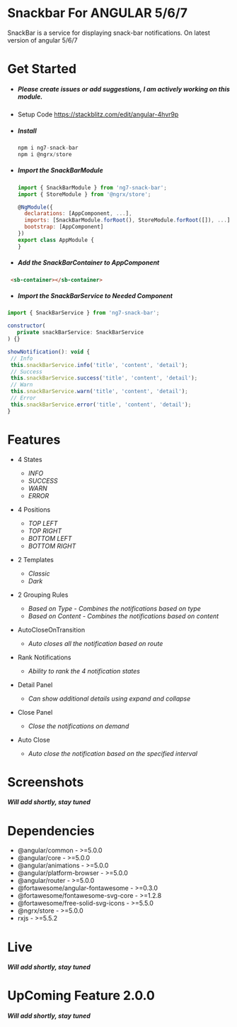 # Snackbar For ANGULAR 5/6/7
 SnackBar is a service for displaying snack-bar notifications. On latest version of angular 5/6/7

# Get Started

   * ##### Please create issues or add suggestions, I am actively working on this module.
   
   * Setup Code https://stackblitz.com/edit/angular-4hvr9p

   * ##### Install
     ```js
     npm i ng7-snack-bar
     npm i @ngrx/store
     ```

   * ##### Import the **SnackBarModule**
     ```js
     import { SnackBarModule } from 'ng7-snack-bar';
     import { StoreModule } from '@ngrx/store';

     @NgModule({
       declarations: [AppComponent, ...],
       imports: [SnackBarModule.forRoot(), StoreModule.forRoot([]), ...],
       bootstrap: [AppComponent]
     })
     export class AppModule {
     }
     ```
   * ##### Add the **SnackBarContainer to AppComponent**
   ```html
    <sb-container></sb-container>
   ```

   * ##### Import the **SnackBarService to Needed Component**
   ```js
   import { SnackBarService } from 'ng7-snack-bar';

   constructor(
      private snackBarService: SnackBarService
   ) {}

   showNotification(): void {
    // Info
    this.snackBarService.info('title', 'content', 'detail');
    // Success
    this.snackBarService.success('title', 'content', 'detail');
    // Warn
    this.snackBarService.warn('title', 'content', 'detail');
    // Error
    this.snackBarService.error('title', 'content', 'detail');
  }
   ```




# Features
  * 4 States
     * *INFO*
     * *SUCCESS*
     * *WARN*
     * *ERROR*

  * 4 Positions
     * *TOP LEFT*
     * *TOP RIGHT*
     * *BOTTOM LEFT*
     * *BOTTOM RIGHT*

  * 2 Templates
     * *Classic*
     * *Dark*

  * 2 Grouping Rules
     * *Based on Type - Combines the notifications based on type*
     * *Based on Content - Combines the notifications based on content*

  * AutoCloseOnTransition
     * *Auto closes all the notification based on route*

  * Rank Notifications
     * *Ability to rank the 4 notification states*

  * Detail Panel
     * *Can show additional details using expand and collapse*

  * Close Panel
     * *Close the notifications on demand*

  * Auto Close
     * *Auto close the notification based on the specified interval*


# Screenshots
  ##### Will add shortly, stay tuned

# Dependencies
  * @angular/common                   - >=5.0.0
  * @angular/core                     - >=5.0.0
  * @angular/animations               - >=5.0.0
  * @angular/platform-browser         - >=5.0.0
  * @angular/router                   - >=5.0.0
  * @fortawesome/angular-fontawesome  - >=0.3.0
  * @fortawesome/fontawesome-svg-core - >=1.2.8
  * @fortawesome/free-solid-svg-icons - >=5.5.0
  * @ngrx/store                       - >=5.0.0
  *  rxjs                             - >=5.5.2

# Live
  ##### Will add shortly, stay tuned

# UpComing Feature 2.0.0
  ##### Will add shortly, stay tuned
